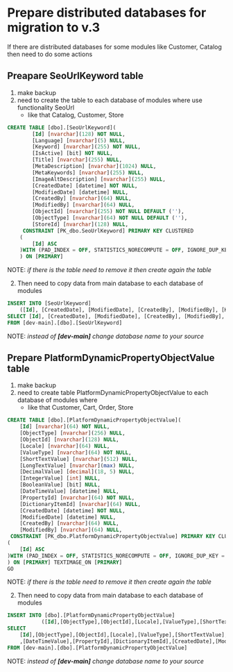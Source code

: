 # Prepare distributed databases for migration to v.3

If there are distributed databases for some modules like Customer, Catalog then need to do some actions

## Preapare SeoUrlKeyword table

1. make backup
1. need to create the table to each database of modules where use functionality SeoUrl
    - like that Catalog, Customer, Store
```sql
CREATE TABLE [dbo].[SeoUrlKeyword](
		[Id] [nvarchar](128) NOT NULL,
		[Language] [nvarchar](5) NULL,
		[Keyword] [nvarchar](255) NOT NULL,
		[IsActive] [bit] NOT NULL,
		[Title] [nvarchar](255) NULL,
		[MetaDescription] [nvarchar](1024) NULL,
		[MetaKeywords] [nvarchar](255) NULL,
		[ImageAltDescription] [nvarchar](255) NULL,
		[CreatedDate] [datetime] NOT NULL,
		[ModifiedDate] [datetime] NULL,
		[CreatedBy] [nvarchar](64) NULL,
		[ModifiedBy] [nvarchar](64) NULL,
		[ObjectId] [nvarchar](255) NOT NULL DEFAULT (''),
		[ObjectType] [nvarchar](64) NOT NULL DEFAULT (''),
		[StoreId] [nvarchar](128) NULL,
	 CONSTRAINT [PK_dbo.SeoUrlKeyword] PRIMARY KEY CLUSTERED 
	(
		[Id] ASC
	)WITH (PAD_INDEX = OFF, STATISTICS_NORECOMPUTE = OFF, IGNORE_DUP_KEY = OFF, ALLOW_ROW_LOCKS = ON, ALLOW_PAGE_LOCKS = ON) ON [PRIMARY]
	) ON [PRIMARY]
```
NOTE: _if there is the table need to remove it then create again the table_

2. Then need to copy data from main database to each database of modules

```sql
INSERT INTO [SeoUrlKeyword]
	([Id], [CreatedDate], [ModifiedDate], [CreatedBy], [ModifiedBy], [Keyword], [StoreId], [IsActive], [Language], [Title], [MetaDescription], [MetaKeywords], [ImageAltDescription], [ObjectId], [ObjectType])
SELECT [Id], [CreatedDate], [ModifiedDate], [CreatedBy], [ModifiedBy], [Keyword], [StoreId], [IsActive], [Language], [Title],   [MetaDescription], [MetaKeywords], [ImageAltDescription], [ObjectId], [ObjectType]
FROM [dev-main].[dbo].[SeoUrlKeyword] 
```
NOTE: _instead of **[dev-main]** change database name to your source_

## Prepare PlatformDynamicPropertyObjectValue table

1. make backup
1. need to create table PlatformDynamicPropertyObjectValue to each database of modules where  
    - like that Customer, Cart, Order, Store

```sql
CREATE TABLE [dbo].[PlatformDynamicPropertyObjectValue](
	[Id] [nvarchar](64) NOT NULL,
	[ObjectType] [nvarchar](256) NULL,
	[ObjectId] [nvarchar](128) NULL,
	[Locale] [nvarchar](64) NULL,
	[ValueType] [nvarchar](64) NOT NULL,
	[ShortTextValue] [nvarchar](512) NULL,
	[LongTextValue] [nvarchar](max) NULL,
	[DecimalValue] [decimal](18, 5) NULL,
	[IntegerValue] [int] NULL,
	[BooleanValue] [bit] NULL,
	[DateTimeValue] [datetime] NULL,
	[PropertyId] [nvarchar](64) NOT NULL,
	[DictionaryItemId] [nvarchar](64) NULL,
	[CreatedDate] [datetime] NOT NULL,
	[ModifiedDate] [datetime] NULL,
	[CreatedBy] [nvarchar](64) NULL,
	[ModifiedBy] [nvarchar](64) NULL,
 CONSTRAINT [PK_dbo.PlatformDynamicPropertyObjectValue] PRIMARY KEY CLUSTERED 
(
	[Id] ASC
)WITH (PAD_INDEX = OFF, STATISTICS_NORECOMPUTE = OFF, IGNORE_DUP_KEY = OFF, ALLOW_ROW_LOCKS = ON, ALLOW_PAGE_LOCKS = ON) ON [PRIMARY]
) ON [PRIMARY] TEXTIMAGE_ON [PRIMARY]
GO
```
NOTE: _if there is the table need to remove it then create again the table_

2. Then need to copy data from main database to each database of modules

```sql
INSERT INTO [dbo].[PlatformDynamicPropertyObjectValue]
           ([Id],[ObjectType],[ObjectId],[Locale],[ValueType],[ShortTextValue],[LongTextValue],[DecimalValue],[IntegerValue],[BooleanValue],[DateTimeValue],[PropertyId],[DictionaryItemId],[CreatedDate],[ModifiedDate],[CreatedBy],[ModifiedBy])
SELECT 
    [Id],[ObjectType],[ObjectId],[Locale],[ValueType],[ShortTextValue],[LongTextValue],[DecimalValue],[IntegerValue],[BooleanValue]
    ,[DateTimeValue],[PropertyId],[DictionaryItemId],[CreatedDate],[ModifiedDate],[CreatedBy],[ModifiedBy]
FROM [dev-main].[dbo].[PlatformDynamicPropertyObjectValue]
```

NOTE: _instead of **[dev-main]** change database name to your source_
